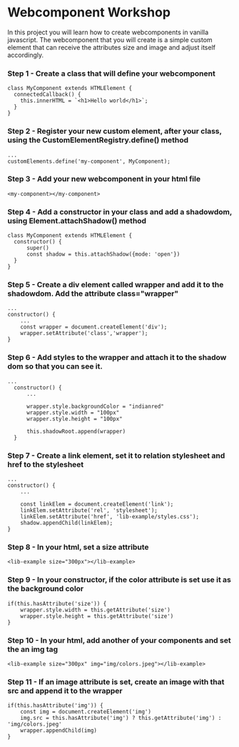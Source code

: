 # Webcomponent Workshop

In this project you will learn how to create webcomponents in vanilla javascript. The webcomponent that you will create is a simple <lib-square> custom element that can receive the attributes size and image and adjust itself accordingly. 

### Step 1 - Create a class that will define your webcomponent
```
class MyComponent extends HTMLElement {
  connectedCallback() {
    this.innerHTML = `<h1>Hello world</h1>`;
  }
}
```
### Step 2 - Register your new custom element, after your class, using the CustomElementRegistry.define() method
```
...
customElements.define('my-component', MyComponent);
```

### Step 3 - Add your new webcomponent in your html file
```
<my-component></my-component>
```

### Step 4 - Add a constructor in your class and add a shadowdom, using Element.attachShadow() method
```
class MyComponent extends HTMLElement {
  constructor() {
      super()
      const shadow = this.attachShadow({mode: 'open'})
  }
}
```

### Step 5 - Create a div element called wrapper and add it to the shadowdom. Add the attribute class="wrapper"
```
...
constructor() {
    ...
    const wrapper = document.createElement('div');
    wrapper.setAttribute('class','wrapper');
}
```

### Step 6 - Add styles to the wrapper and attach it to the shadow dom so that you can see it.
```
...
  constructor() {
      ...

      wrapper.style.backgroundColor = "indianred"
      wrapper.style.width = "100px"
      wrapper.style.height = "100px"

      this.shadowRoot.append(wrapper)
  }
```

### Step 7 - Create a link element, set it to relation stylesheet and href to the stylesheet
```
...
constructor() {
    ...

    const linkElem = document.createElement('link');
    linkElem.setAttribute('rel', 'stylesheet');
    linkElem.setAttribute('href', 'lib-example/styles.css');
    shadow.appendChild(linkElem);
}
```

### Step 8 - In your html, set a size attribute
```
<lib-example size="300px"></lib-example>
```

### Step 9 - In your constructor, if the color attribute is set use it as the background color
```
if(this.hasAttribute('size')) {
    wrapper.style.width = this.getAttribute('size')
    wrapper.style.height = this.getAttribute('size')
}
```

### Step 10 - In your html, add another of your components and set the an img tag
```
<lib-example size="300px" img="img/colors.jpeg"></lib-example>
```

### Step 11 - If an image attribute is set, create an image with that src and append it to the wrapper
```
if(this.hasAttribute('img')) {
    const img = document.createElement('img')
    img.src = this.hasAttribute('img') ? this.getAttribute('img') : 'img/colors.jpeg'
    wrapper.appendChild(img)
}
```

